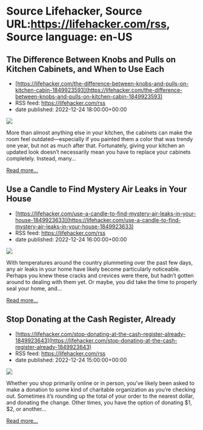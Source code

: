 # Source Lifehacker, Source URL:https://lifehacker.com/rss, Source language: en-US

## The Difference Between Knobs and Pulls on Kitchen Cabinets, and When to Use Each
 - [https://lifehacker.com/the-difference-between-knobs-and-pulls-on-kitchen-cabin-1849923593](https://lifehacker.com/the-difference-between-knobs-and-pulls-on-kitchen-cabin-1849923593)
 - RSS feed: https://lifehacker.com/rss
 - date published: 2022-12-24 18:00:00+00:00

<img src="https://i.kinja-img.com/gawker-media/image/upload/s--29c-FPUa--/c_fit,fl_progressive,q_80,w_636/ddda51c4c89b2d22ba9f95d1384e90e7.jpg" /><p>More than almost anything else in your kitchen, the cabinets can make the room feel outdated—especially if you painted them a color that was trendy one year, but not as much after that. Fortunately, giving your kitchen an updated look doesn’t necessarily mean you have to replace your cabinets completely. Instead, many…</p><p><a href="https://lifehacker.com/the-difference-between-knobs-and-pulls-on-kitchen-cabin-1849923593">Read more...</a></p>

## Use a Candle to Find Mystery Air Leaks in Your House
 - [https://lifehacker.com/use-a-candle-to-find-mystery-air-leaks-in-your-house-1849923633](https://lifehacker.com/use-a-candle-to-find-mystery-air-leaks-in-your-house-1849923633)
 - RSS feed: https://lifehacker.com/rss
 - date published: 2022-12-24 16:00:00+00:00

<img src="https://i.kinja-img.com/gawker-media/image/upload/s---0zgIANa--/c_fit,fl_progressive,q_80,w_636/e4584617447c1db0fd5b18010e06b3bc.jpg" /><p>With temperatures around the country plummeting over the past few days, any air leaks in your home have likely become particularly noticeable. Perhaps you knew these cracks and crevices were there, but hadn’t gotten around to dealing with them yet. Or maybe, you did take the time to properly seal your home, and…</p><p><a href="https://lifehacker.com/use-a-candle-to-find-mystery-air-leaks-in-your-house-1849923633">Read more...</a></p>

## Stop Donating at the Cash Register, Already
 - [https://lifehacker.com/stop-donating-at-the-cash-register-already-1849923643](https://lifehacker.com/stop-donating-at-the-cash-register-already-1849923643)
 - RSS feed: https://lifehacker.com/rss
 - date published: 2022-12-24 15:00:00+00:00

<img src="https://i.kinja-img.com/gawker-media/image/upload/s--VWOV2jkZ--/c_fit,fl_progressive,q_80,w_636/44c201cdc06f9832f88dca0b668ea76b.jpg" /><p>Whether you shop primarily online or in person, you’ve likely been asked to make a donation to some kind of charitable organization as you’re checking out. Sometimes it’s rounding up the total of your order to the nearest dollar, and donating the change. Other times, you have the option of donating $1, $2, or another…</p><p><a href="https://lifehacker.com/stop-donating-at-the-cash-register-already-1849923643">Read more...</a></p>
